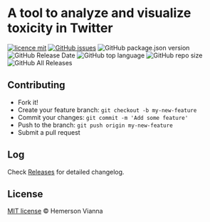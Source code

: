 # A tool to analyze and visualize toxicity in Twitter

[![licence mit](https://img.shields.io/badge/license-MIT-blue.svg?style=flat-square)](http://hemersonvianna.mit-license.org/)
[![GitHub issues](https://img.shields.io/github/issues/org-descco/twitter-toxicity-classifier.svg)](https://github.com/org-descco/twitter-toxicity-classifier/issues)
![GitHub package.json version](https://img.shields.io/github/package-json/v/org-descco/twitter-toxicity-classifier.svg)
![GitHub Release Date](https://img.shields.io/github/release-date/org-descco/twitter-toxicity-classifier.svg)
![GitHub top language](https://img.shields.io/github/languages/top/org-descco/twitter-toxicity-classifier.svg)
![GitHub repo size](https://img.shields.io/github/repo-size/org-descco/twitter-toxicity-classifier.svg)
![GitHub All Releases](https://img.shields.io/github/downloads/org-descco/twitter-toxicity-classifier/total.svg)

## Contributing

- Fork it!
- Create your feature branch: `git checkout -b my-new-feature`
- Commit your changes: `git commit -m 'Add some feature'`
- Push to the branch: `git push origin my-new-feature`
- Submit a pull request

## Log

Check [Releases](https://github.com/org-descco/twitter-toxicity-classifier/releases) for detailed changelog.

## License

[MIT license](http://hemersonvianna.mit-license.org/) © Hemerson Vianna
